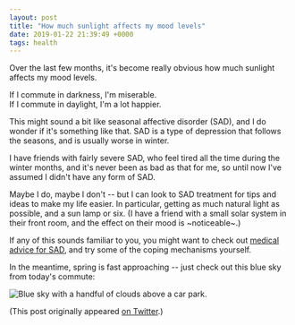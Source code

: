 ```yaml
---
layout: post
title: "How much sunlight affects my mood levels"
date: 2019-01-22 21:39:49 +0000
tags: health
---
```


Over the last few months, it's become really obvious how much sunlight affects my mood levels.

If I commute in darkness, I'm miserable. <br/>
If I commute in daylight, I'm a lot happier.

This might sound a bit like seasonal affective disorder (SAD), and I do wonder if it's something like that.
SAD is a type of depression that follows the seasons, and is usually worse in winter.

I have friends with fairly severe SAD, who feel tired all the time during the winter months, and it's never been as bad as that for me, so until now I've assumed I didn't have any form of SAD.

Maybe I do, maybe I don't -- but I can look to SAD treatment for tips and ideas to make my life easier.
In particular, getting as much natural light as possible, and a sun lamp or six.
(I have a friend with a small solar system in their front room, and the effect on their mood is ~noticeable~.)

If any of this sounds familiar to you, you might want to check out [medical advice for SAD](https://www.nhs.uk/conditions/seasonal-affective-disorder-sad/), and try some of the coping mechanisms yourself.

In the meantime, spring is fast approaching -- just check out this blue sky from today's commute:

![Blue sky with a handful of clouds above a car park.](/images/2019/blue_skies.jpg)

(This post originally appeared [on Twitter](https://twitter.com/alexwlchan/status/1087646053875240960).)